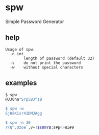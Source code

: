 # spw
Simple Password Generator

## help
```
Usage of spw:
  -n int
    	length of password (default 32)
  -s	do not print the password
  -w	without special characters
```

## examples

```bash
$ spw
@JJ0ha"Srp5BJ^zB

$ spw -w
EjH8Kisr41DMJAgg

$ spw -n 30
r(Q^,Uzoe`,v+!$s8mYB:s#p<>WI#9
```
